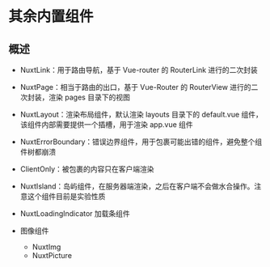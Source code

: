 # 其余内置组件

## 概述

+ NuxtLink：用于路由导航，基于 Vue-router 的 RouterLink 进行的二次封装
+ NuxtPage：相当于路由的出口，基于 Vue-Router 的 RouterView 进行的二次封装，渲染 pages 目录下的视图
+ NuxtLayout：渲染布局组件，默认渲染 layouts 目录下的 default.vue 组件，该组件内部需要提供一个插槽，用于渲染 app.vue 组件
+ NuxtErrorBoundary：错误边界组件，用于包裹可能出错的组件，避免整个组件树都崩溃
+ ClientOnly：被包裹的内容只在客户端渲染
+ NuxtIsland：岛屿组件，在服务器端渲染，之后在客户端不会做水合操作。注意这个组件目前是实验性质
+ NuxtLoadingIndicator 加载条组件

+ 图像组件

  + NuxtImg
  + NuxtPicture
